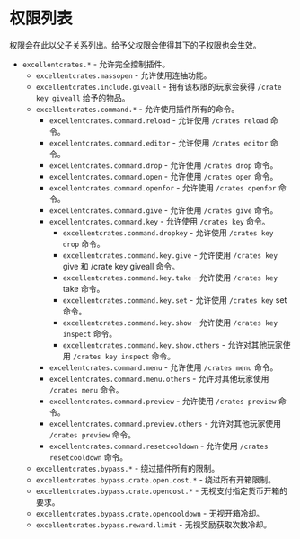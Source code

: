 # 权限列表

权限会在此以父子关系列出。给予父权限会使得其下的子权限也会生效。

* `excellentcrates.*` - 允许完全控制插件。   
  * `excellentcrates.massopen` - 允许使用连抽功能。
  * `excellentcrates.include.giveall` - 拥有该权限的玩家会获得 `/crate key giveall` 给予的物品。 
  * `excellentcrates.command.*` - 允许使用插件所有的命令。
    * `excellentcrates.command.reload` - 允许使用 `/crates reload` 命令。
    * `excellentcrates.command.editor` - 允许使用 `/crates editor` 命令。
    * `excellentcrates.command.drop` - 允许使用 `/crates drop` 命令。
    * `excellentcrates.command.open` - 允许使用 `/crates open` 命令。
    * `excellentcrates.command.openfor` - 允许使用 `/crates openfor` 命令。
    * `excellentcrates.command.give` - 允许使用 `/crates give` 命令。
    * `excellentcrates.command.key` - 允许使用 `/crates key` 命令。
      * `excellentcrates.command.dropkey` - 允许使用 `/crates key drop` 命令。
      * `excellentcrates.command.key.give` - 允许使用 `/crates key` give 和 /crate key giveall 命令。
      * `excellentcrates.command.key.take` - 允许使用 `/crates key` take 命令。   
      * `excellentcrates.command.key.set` - 允许使用 `/crates key` set 命令。
      * `excellentcrates.command.key.show` - 允许使用 `/crates key inspect` 命令。
      * `excellentcrates.command.key.show.others` - 允许对其他玩家使用 `/crates key inspect` 命令。
    * `excellentcrates.command.menu` - 允许使用 `/crates menu` 命令。
    * `excellentcrates.command.menu.others` - 允许对其他玩家使用 `/crates menu` 命令。
    * `excellentcrates.command.preview` - 允许使用 `/crates preview` 命令。
    * `excellentcrates.command.preview.others` - 允许对其他玩家使用 `/crates preview` 命令。
    * `excellentcrates.command.resetcooldown` - 允许使用 `/crates resetcooldown` 命令。
  * `excellentcrates.bypass.*` - 绕过插件所有的限制。
  * `excellentcrates.bypass.crate.open.cost.*` - 绕过所有开箱限制。
  * `excellentcrates.bypass.crate.opencost.*` - 无视支付指定货币开箱的要求。
  * `excellentcrates.bypass.crate.opencooldown` - 无视开箱冷却。
  * `excellentcrates.bypass.reward.limit` - 无视奖励获取次数冷却。